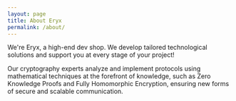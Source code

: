 ```yaml
---
layout: page
title: About Eryx
permalink: /about/
---
```


We're Eryx, a high-end dev shop. We develop tailored technological solutions and support you at every stage of your project!

Our cryptography experts analyze and implement protocols using mathematical techniques at the forefront of knowledge, such as Zero Knowledge Proofs and Fully Homomorphic Encryption, ensuring new forms of secure and scalable communication.